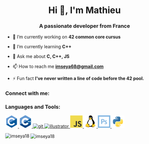 <h1 align="center">Hi 👋, I'm Mathieu</h1>
<h3 align="center">A passionate developer from France</h3>

- 🔭 I’m currently working on **42 common core cursus**

- 🌱 I’m currently learning **C++**

- 💬 Ask me about **C, C++, JS**

- 📫 How to reach me **imseya68@gmail.com**

- ⚡ Fun fact **I've never written a line of code before the 42 pool.**

<h3 align="left">Connect with me:</h3>
<p align="left">
</p>

<h3 align="left">Languages and Tools:</h3>
<p align="left"> <a href="https://www.cprogramming.com/" target="_blank" rel="noreferrer"> <img src="https://raw.githubusercontent.com/devicons/devicon/master/icons/c/c-original.svg" alt="c" width="40" height="40"/> </a> <a href="https://www.w3schools.com/cpp/" target="_blank" rel="noreferrer"> <img src="https://raw.githubusercontent.com/devicons/devicon/master/icons/cplusplus/cplusplus-original.svg" alt="cplusplus" width="40" height="40"/> </a> <a href="https://git-scm.com/" target="_blank" rel="noreferrer"> <img src="https://www.vectorlogo.zone/logos/git-scm/git-scm-icon.svg" alt="git" width="40" height="40"/> </a> <a href="https://www.adobe.com/in/products/illustrator.html" target="_blank" rel="noreferrer"> <img src="https://www.vectorlogo.zone/logos/adobe_illustrator/adobe_illustrator-icon.svg" alt="illustrator" width="40" height="40"/> </a> <a href="https://developer.mozilla.org/en-US/docs/Web/JavaScript" target="_blank" rel="noreferrer"> <img src="https://raw.githubusercontent.com/devicons/devicon/master/icons/javascript/javascript-original.svg" alt="javascript" width="40" height="40"/> </a> <a href="https://www.linux.org/" target="_blank" rel="noreferrer"> <img src="https://raw.githubusercontent.com/devicons/devicon/master/icons/linux/linux-original.svg" alt="linux" width="40" height="40"/> </a> <a href="https://www.photoshop.com/en" target="_blank" rel="noreferrer"> <img src="https://raw.githubusercontent.com/devicons/devicon/master/icons/photoshop/photoshop-line.svg" alt="photoshop" width="40" height="40"/> </a> <a href="https://www.python.org" target="_blank" rel="noreferrer"> <img src="https://raw.githubusercontent.com/devicons/devicon/master/icons/python/python-original.svg" alt="python" width="40" height="40"/> </a> </p>

<p><img align="left" src="https://github-readme-stats.vercel.app/api/top-langs?username=imseya18&show_icons=true&title_color=feb10b&text_color=e8e8e8&bg_color=0d0d0d&hide_border=true&locale=en&layout=compact" alt="imseya18" /></p>

<p>&nbsp;<img align="center" src="https://github-readme-stats.vercel.app/api?username=imseya18&show_icons=true&title_color=feb10b&text_color=e8e8e8&bg_color=0d0d0d&hide_border=true&locale=en" alt="imseya18" /></p>
